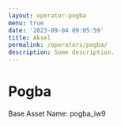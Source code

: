 ```yaml
---
layout: operator-pogba
menu: true
date: '2023-09-04 09:05:59'
title: Aksel
permalink: /operators/pogba/
description: Some description.
---
```


# Pogba

Base Asset Name: pogba_iw9